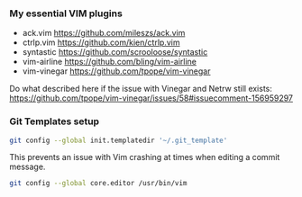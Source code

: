 ### My essential VIM plugins

- ack.vim https://github.com/mileszs/ack.vim
- ctrlp.vim https://github.com/kien/ctrlp.vim
- syntastic https://github.com/scrooloose/syntastic
- vim-airline https://github.com/bling/vim-airline
- vim-vinegar https://github.com/tpope/vim-vinegar

Do what described here if the issue with Vinegar and Netrw still exists:
https://github.com/tpope/vim-vinegar/issues/58#issuecomment-156959297


### Git Templates setup

```sh
git config --global init.templatedir '~/.git_template'
```

This prevents an issue with Vim crashing at times when editing a commit message.
```sh
git config --global core.editor /usr/bin/vim
```


